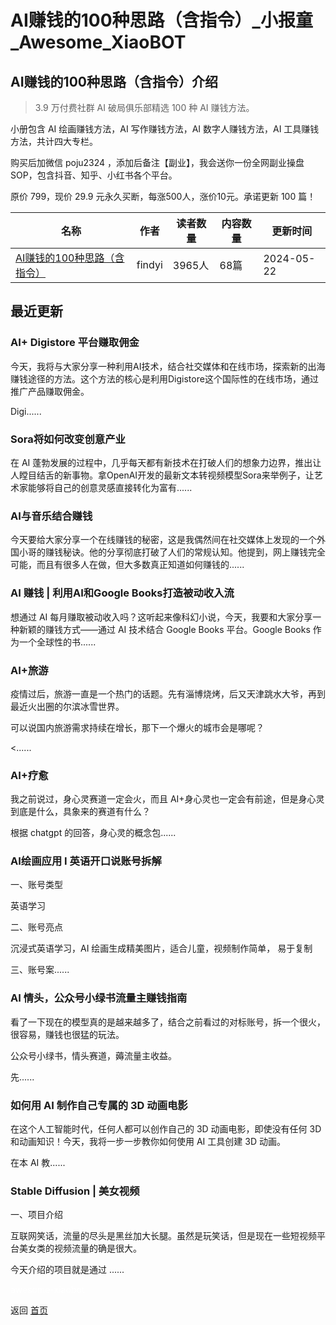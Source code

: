 # AI赚钱的100种思路（含指令）_小报童_Awesome_XiaoBOT

## AI赚钱的100种思路（含指令）介绍
> 3.9 万付费社群 AI 破局俱乐部精选 100 种 AI 赚钱方法。    
    
小册包含 AI 绘画赚钱方法，AI 写作赚钱方法，AI 数字人赚钱方法，AI 工具赚钱方法，共计四大专栏。    
    
购买后加微信 poju2324 ，添加后备注【副业】，我会送你一份全网副业操盘SOP，包含抖音、知乎、小红书各个平台。    
    
原价 799，现价 29.9 元永久买断，每涨500人，涨价10元。承诺更新 100 篇！  
  


|名称|作者|读者数量|内容数量|更新时间|
|---|---|---|---|---|
|[AI赚钱的100种思路（含指令）](https://xiaobot.net/p/321456?refer=0b133df9-27dc-423b-8101-639049001c13)|findyi|3965人|68篇|2024-05-22|

## 最近更新
### AI+ Digistore 平台赚取佣金

今天，我将与大家分享一种利用AI技术，结合社交媒体和在线市场，探索新的出海赚钱途径的方法。这个方法的核心是利用Digistore这个国际性的在线市场，通过推广产品赚取佣金。

Digi......

### Sora将如何改变创意产业

在 AI
蓬勃发展的过程中，几乎每天都有新技术在打破人们的想象力边界，推出让人瞠目结舌的新事物。拿OpenAI开发的最新文本转视频模型Sora来举例子，让艺术家能够将自己的创意灵感直接转化为富有......

### AI与音乐结合赚钱

今天要给大家分享一个在线赚钱的秘密，这是我偶然间在社交媒体上发现的一个外国小哥的赚钱秘诀。他的分享彻底打破了人们的常规认知。他提到，网上赚钱完全可能，而且有很多人在做，但大多数真正知道如何赚钱的......

### AI 赚钱 | 利用AI和Google Books打造被动收入流

想通过 AI 每月赚取被动收入吗？这听起来像科幻小说，今天，我要和大家分享一种新颖的赚钱方式——通过 AI 技术结合 Google Books
平台。Google Books 作为一个全球性的书......

### AI+旅游

疫情过后，旅游一直是一个热门的话题。先有淄博烧烤，后又天津跳水大爷，再到最近火出圈的尔滨冰雪世界。

可以说国内旅游需求持续在增长，那下一个爆火的城市会是哪呢？

<......

### AI+疗愈

我之前说过，身心灵赛道一定会火，而且 AI+身心灵也一定会有前途，但是身心灵到底是什么，具象来的赛道有什么？

根据 chatgpt 的回答，身心灵的概念包......

### AI绘画应用 I 英语开口说账号拆解

一、账号类型

英语学习

二、账号亮点

沉浸式英语学习，AI 绘画生成精美图片，适合儿童，视频制作简单， 易于复制

三、账号案......

### AI 情头，公众号小绿书流量主赚钱指南

看了一下现在的模型真的是越来越多了，结合之前看过的对标账号，拆一个很火，很容易，赚钱也很猛的玩法。

公众号小绿书，情头赛道，薅流量主收益。

先......

### 如何用 AI 制作自己专属的 3D 动画电影

在这个人工智能时代，任何人都可以创作自己的 3D 动画电影，即使没有任何 3D 和动画知识！今天，我将一步一步教你如何使用 AI 工具创建 3D 动画。

在本 AI 教......

### Stable Diffusion | 美女视频

一、项目介绍

互联网笑话，流量的尽头是黑丝加大长腿。虽然是玩笑话，但是现在一些短视频平台美女类的视频流量的确是很大。

今天介绍的项目就是通过 ......


<a href="https://github.com/Reno9527/awesome-xiaobot" style="color: white; text-decoration: none;">awesome-xiaobot</a>

返回 [首页](../README.md)
